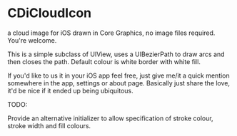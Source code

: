 CDiCloudIcon
============

a cloud image for iOS drawn in Core Graphics, no image files required. You're welcome.

This is a simple subclass of UIView, uses a UIBezierPath to draw arcs and then closes the path.
Default colour is white border with white fill.

If you'd like to us it in your iOS app feel free, just give me/it a quick mention somewhere in the app, settings or about page.
Basically just share the love, it'd be nice if it ended up being ubiquitous.

TODO:

Provide an alternative initializer to allow specification of stroke colour, stroke width and fill colours.


